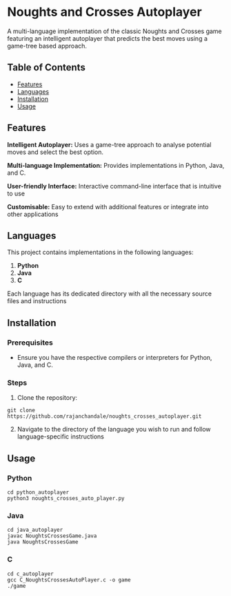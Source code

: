 # Noughts and Crosses Autoplayer

A multi-language implementation of the classic Noughts and Crosses game featuring an intelligent autoplayer that predicts the best moves using a game-tree based approach. 

## Table of Contents
- [Features](#features)
- [Languages](#languages)
- [Installation](#installation)
- [Usage](#usage)

## Features
**Intelligent Autoplayer:** Uses a game-tree approach to analyse potential moves and select the best option.

**Multi-language Implementation:** Provides implementations in Python, Java, and C.

**User-friendly Interface:** Interactive command-line interface that is intuitive to use

**Customisable:** Easy to extend with additional features or integrate into other applications

## Languages
This project contains implementations in the following languages:

1. **Python**
2. **Java**
3. **C**

Each language has its dedicated directory with all the necessary source files and instructions

## Installation

### Prerequisites
- Ensure you have the respective compilers or interpreters for Python, Java, and C.

### Steps
1. Clone the repository:

```
git clone https://github.com/rajanchandale/noughts_crosses_autoplayer.git
```

2. Navigate to the directory of the language you wish to run and follow language-specific instructions

## Usage

### Python

```
cd python_autoplayer
python3 noughts_crosses_auto_player.py
```

### Java

```
cd java_autoplayer
javac NoughtsCrossesGame.java
java NoughtsCrossesGame
```

### C

```
cd c_autoplayer
gcc C_NoughtsCrossesAutoPlayer.c -o game
./game
```
